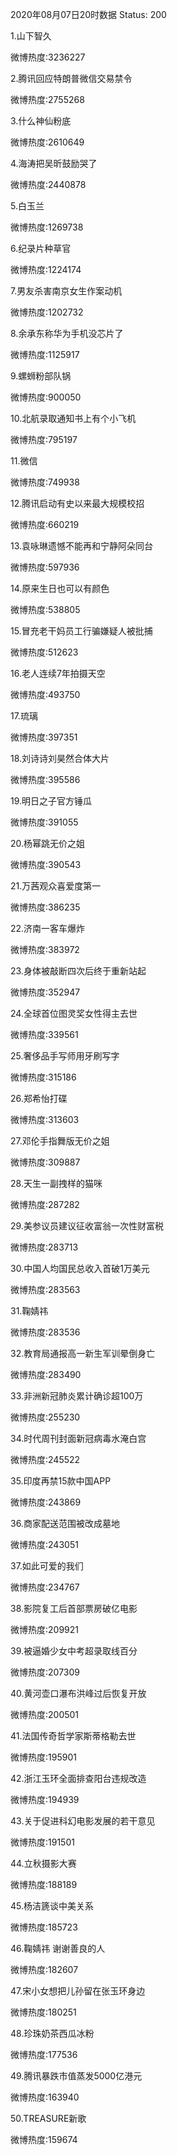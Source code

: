2020年08月07日20时数据
Status: 200

1.山下智久

微博热度:3236227

2.腾讯回应特朗普微信交易禁令

微博热度:2755268

3.什么神仙粉底

微博热度:2610649

4.海涛把吴昕鼓励哭了

微博热度:2440878

5.白玉兰

微博热度:1269738

6.纪录片种草官

微博热度:1224174

7.男友杀害南京女生作案动机

微博热度:1202732

8.余承东称华为手机没芯片了

微博热度:1125917

9.螺蛳粉部队锅

微博热度:900050

10.北航录取通知书上有个小飞机

微博热度:795197

11.微信

微博热度:749938

12.腾讯启动有史以来最大规模校招

微博热度:660219

13.袁咏琳遗憾不能再和宁静阿朵同台

微博热度:597936

14.原来生日也可以有颜色

微博热度:538805

15.冒充老干妈员工行骗嫌疑人被批捕

微博热度:512623

16.老人连续7年拍摄天空

微博热度:493750

17.琉璃

微博热度:397351

18.刘诗诗刘昊然合体大片

微博热度:395586

19.明日之子官方锤瓜

微博热度:391055

20.杨幂跳无价之姐

微博热度:390543

21.万茜观众喜爱度第一

微博热度:386235

22.济南一客车爆炸

微博热度:383972

23.身体被敲断四次后终于重新站起

微博热度:352947

24.全球首位图灵奖女性得主去世

微博热度:339561

25.奢侈品手写师用牙刷写字

微博热度:315186

26.郑希怡打碟

微博热度:313603

27.邓伦手指舞版无价之姐

微博热度:309887

28.天生一副拽样的猫咪

微博热度:287282

29.美参议员建议征收富翁一次性财富税

微博热度:283713

30.中国人均国民总收入首破1万美元

微博热度:283563

31.鞠婧祎

微博热度:283536

32.教育局通报高一新生军训晕倒身亡

微博热度:283490

33.非洲新冠肺炎累计确诊超100万

微博热度:255230

34.时代周刊封面新冠病毒水淹白宫

微博热度:245522

35.印度再禁15款中国APP

微博热度:243869

36.商家配送范围被改成墓地

微博热度:243051

37.如此可爱的我们

微博热度:234767

38.影院复工后首部票房破亿电影

微博热度:209921

39.被逼婚少女中考超录取线百分

微博热度:207309

40.黄河壶口瀑布洪峰过后恢复开放

微博热度:200501

41.法国传奇哲学家斯蒂格勒去世

微博热度:195901

42.浙江玉环全面排查阳台违规改造

微博热度:194939

43.关于促进科幻电影发展的若干意见

微博热度:191501

44.立秋摄影大赛

微博热度:188189

45.杨洁篪谈中美关系

微博热度:185723

46.鞠婧祎 谢谢善良的人

微博热度:182607

47.宋小女想把儿孙留在张玉环身边

微博热度:180251

48.珍珠奶茶西瓜冰粉

微博热度:177536

49.腾讯暴跌市值蒸发5000亿港元

微博热度:163940

50.TREASURE新歌

微博热度:159674

